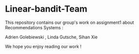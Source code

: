 # Linear-bandit-Team

This repository contains our group's work on assignment1 about Recommendations Systems :

Adrien Golebiewski , Linda Gutsche, Sihan Xie

We hope you enjoy reading our work !
